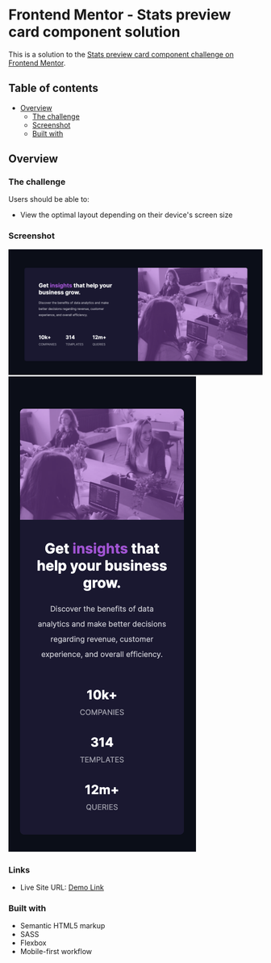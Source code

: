 # Frontend Mentor - Stats preview card component solution

This is a solution to the [Stats preview card component challenge on Frontend Mentor](https://www.frontendmentor.io/challenges/stats-preview-card-component-8JqbgoU62).

## Table of contents

- [Overview](#overview)
  - [The challenge](#the-challenge)
  - [Screenshot](#screenshot)
  - [Built with](#HTML/SASS)

## Overview

### The challenge

Users should be able to:

- View the optimal layout depending on their device's screen size

### Screenshot

![](./screenshotDesk.jpg)
![](./screenshotMobile.jpg)

### Links

- Live Site URL: [Demo Link](https://app.netlify.com/sites/tender-jennings-e98391/overview)

### Built with

- Semantic HTML5 markup
- SASS
- Flexbox
- Mobile-first workflow
